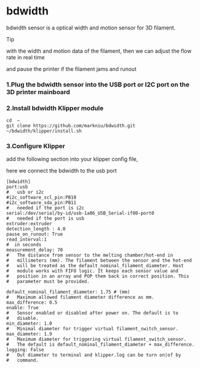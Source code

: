 # bdwidth
bdwidth sensor is a optical width and motion sensor for 3D filament.

> [!TIP]
> with the width and motion data of the filament, then we can adjust the flow rate in real time
> 
> and pause the printer if the filament jams and runout


### 1.Plug the bdwidth sensor into the USB port or I2C port on the 3D printer mainboard 


### 2.Install bdwidth Klipper module
```
cd  ~
git clone https://github.com/markniu/bdwidth.git
~/bdwidth/klipper/install.sh
```

### 3.Configure Klipper

add the following section into your klipper config file,

here we connect the bdwidth to the usb port

```
[bdwidth]
port:usb
#   usb or i2c 
#i2c_software_scl_pin:PB10  
#i2c_software_sda_pin:PB11
#   needed if the port is i2c
serial:/dev/serial/by-id/usb-1a86_USB_Serial-if00-port0
#   needed if the port is usb
extruder:extruder
detection_length : 4.0
pause_on_runout: True
read_interval:1
#  in seconds
measurement_delay: 70
#   The distance from sensor to the melting chamber/hot-end in
#   millimeters (mm). The filament between the sensor and the hot-end
#   will be treated as the default_nominal_filament_diameter. Host
#   module works with FIFO logic. It keeps each sensor value and
#   position in an array and POP them back in correct position. This
#   parameter must be provided.

default_nominal_filament_diameter: 1.75 # (mm)
#   Maximum allowed filament diameter difference as mm.
max_difference: 0.5
enable: True
#   Sensor enabled or disabled after power on. The default is to
#   disable.
min_diameter: 1.0
#   Minimal diameter for trigger virtual filament_switch_sensor.
max_diameter: 1.9
#   Maximum diameter for triggering virtual filament_switch_sensor.
#   The default is default_nominal_filament_diameter + max_difference.
logging: False
#   Out diameter to terminal and klipper.log can be turn on|of by
#   command.
```
